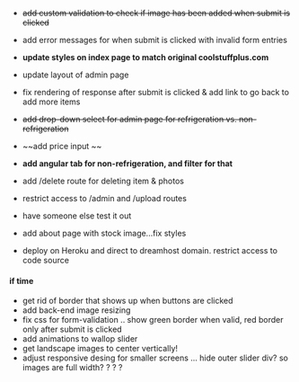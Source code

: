 * ~~add custom validation to check if image has been added when submit is clicked~~
* add error messages for when submit is clicked with invalid form entries

* **update styles on index page to match original coolstuffplus.com**
* update layout of admin page
* fix rendering of response after submit is clicked & add link to go back to add more items
* ~~add drop-down select for admin page for refrigeration vs. non-refrigeration~~
* ~~add price input ~~
* **add angular tab for non-refrigeration, and filter for that**

* add /delete route for deleting item & photos
* restrict access to /admin and /upload routes

* have someone else test it out
* add about page with stock image...fix styles

* deploy on Heroku and direct to dreamhost domain. restrict access to code source
#### if time
* get rid of border that shows up when buttons are clicked
* add back-end image resizing
* fix css for form-validation .. show green border when valid, red border only after submit is clicked
* add animations to wallop slider
* get landscape images to center vertically!
* adjust responsive desing for smaller screens ... hide outer slider div? so images are full width? ? ? ?

